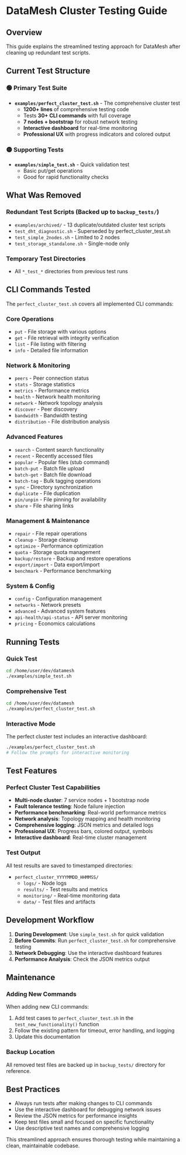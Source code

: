 # DataMesh Cluster Testing Guide

## Overview
This guide explains the streamlined testing approach for DataMesh after cleaning up redundant test scripts.

## Current Test Structure

### 🟢 Primary Test Suite
- **`examples/perfect_cluster_test.sh`** - The comprehensive cluster test
  - **1200+ lines** of comprehensive testing code
  - Tests **30+ CLI commands** with full coverage
  - **7 nodes + bootstrap** for robust network testing
  - **Interactive dashboard** for real-time monitoring
  - **Professional UX** with progress indicators and colored output

### 🟡 Supporting Tests
- **`examples/simple_test.sh`** - Quick validation test
  - Basic put/get operations
  - Good for rapid functionality checks

## What Was Removed

### Redundant Test Scripts (Backed up to `backup_tests/`)
- `examples/archived/` - 13 duplicate/outdated cluster test scripts
- `test_dht_diagnostic.sh` - Superseded by perfect_cluster_test.sh
- `test_simple_2nodes.sh` - Limited to 2 nodes
- `test_storage_standalone.sh` - Single-node only

### Temporary Test Directories
- All `*_test_*` directories from previous test runs

## CLI Commands Tested

The `perfect_cluster_test.sh` covers all implemented CLI commands:

### Core Operations
- `put` - File storage with various options
- `get` - File retrieval with integrity verification
- `list` - File listing with filtering
- `info` - Detailed file information

### Network & Monitoring
- `peers` - Peer connection status
- `stats` - Storage statistics
- `metrics` - Performance metrics
- `health` - Network health monitoring
- `network` - Network topology analysis
- `discover` - Peer discovery
- `bandwidth` - Bandwidth testing
- `distribution` - File distribution analysis

### Advanced Features
- `search` - Content search functionality
- `recent` - Recently accessed files
- `popular` - Popular files (stub command)
- `batch-put` - Batch file upload
- `batch-get` - Batch file download
- `batch-tag` - Bulk tagging operations
- `sync` - Directory synchronization
- `duplicate` - File duplication
- `pin/unpin` - File pinning for availability
- `share` - File sharing links

### Management & Maintenance
- `repair` - File repair operations
- `cleanup` - Storage cleanup
- `optimize` - Performance optimization
- `quota` - Storage quota management
- `backup/restore` - Backup and restore operations
- `export/import` - Data export/import
- `benchmark` - Performance benchmarking

### System & Config
- `config` - Configuration management
- `networks` - Network presets
- `advanced` - Advanced system features
- `api-health/api-status` - API server monitoring
- `pricing` - Economics calculations

## Running Tests

### Quick Test
```bash
cd /home/user/dev/datamesh
./examples/simple_test.sh
```

### Comprehensive Test
```bash
cd /home/user/dev/datamesh
./examples/perfect_cluster_test.sh
```

### Interactive Mode
The perfect cluster test includes an interactive dashboard:
```bash
./examples/perfect_cluster_test.sh
# Follow the prompts for interactive monitoring
```

## Test Features

### Perfect Cluster Test Capabilities
- **Multi-node cluster**: 7 service nodes + 1 bootstrap node
- **Fault tolerance testing**: Node failure injection
- **Performance benchmarking**: Real-world performance metrics
- **Network analysis**: Topology mapping and health monitoring
- **Comprehensive logging**: JSON metrics and detailed logs
- **Professional UX**: Progress bars, colored output, symbols
- **Interactive dashboard**: Real-time cluster management

### Test Output
All test results are saved to timestamped directories:
- `perfect_cluster_YYYYMMDD_HHMMSS/`
  - `logs/` - Node logs
  - `results/` - Test results and metrics
  - `monitoring/` - Real-time monitoring data
  - `data/` - Test files and artifacts

## Development Workflow

1. **During Development**: Use `simple_test.sh` for quick validation
2. **Before Commits**: Run `perfect_cluster_test.sh` for comprehensive testing
3. **Network Debugging**: Use the interactive dashboard features
4. **Performance Analysis**: Check the JSON metrics output

## Maintenance

### Adding New Commands
When adding new CLI commands:
1. Add test cases to `perfect_cluster_test.sh` in the `test_new_functionality()` function
2. Follow the existing pattern for timeout, error handling, and logging
3. Update this documentation

### Backup Location
All removed test files are backed up in `backup_tests/` directory for reference.

## Best Practices

- Always run tests after making changes to CLI commands
- Use the interactive dashboard for debugging network issues
- Review the JSON metrics for performance insights
- Keep test files small and focused on specific functionality
- Use descriptive test names and comprehensive logging

This streamlined approach ensures thorough testing while maintaining a clean, maintainable codebase.
